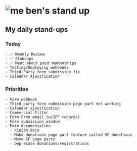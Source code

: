 # ![me](https://avatars2.githubusercontent.com/u/5232044?s=50&v=4) ben's stand up

## My daily stand-ups
 
### Today
   
    - ✅ Weekly Review
    - ✅ Standups
    - ✅ Meet about paid memberships
    - Testing/Deploying webhooks
    - Third Party form submission fix
    - Calendar Ajaxification
 
### Priorities 

    - Form webhook
    - Third party form submission page part not working
    - Calendar ajaxification
    - Commercial Filter
    - Form From email (w/SPF records)
    - Form submission window
    - Form documentation
      - Finish docs
      - Make donations page part feature called SF donations
      - Move SF page parts
      - Deprecate donations/registrations
      
